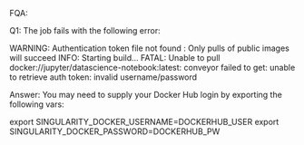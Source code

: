 FQA:

Q1: The job fails with the following error:

WARNING: Authentication token file not found : Only pulls of public images will succeed
INFO:    Starting build...
FATAL:   Unable to pull docker://jupyter/datascience-notebook:latest: conveyor failed to get: unable to retrieve auth token: invalid username/password

Answer:
You may need to supply your Docker Hub login by exporting the following vars:

export SINGULARITY_DOCKER_USERNAME=DOCKERHUB_USER
export SINGULARITY_DOCKER_PASSWORD=DOCKERHUB_PW
